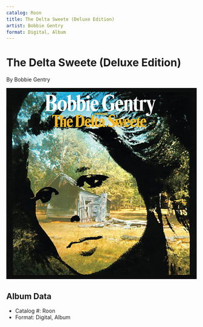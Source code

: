 ```yaml
---
catalog: Roon
title: The Delta Sweete (Deluxe Edition)
artist: Bobbie Gentry
format: Digital, Album
---
```


# The Delta Sweete (Deluxe Edition)

By Bobbie Gentry

![](../../assets/albumcovers/Bobbie_Gentry-The_Delta_Sweete_Deluxe_Edition.png)

## Album Data

- Catalog #: Roon
- Format: Digital, Album

